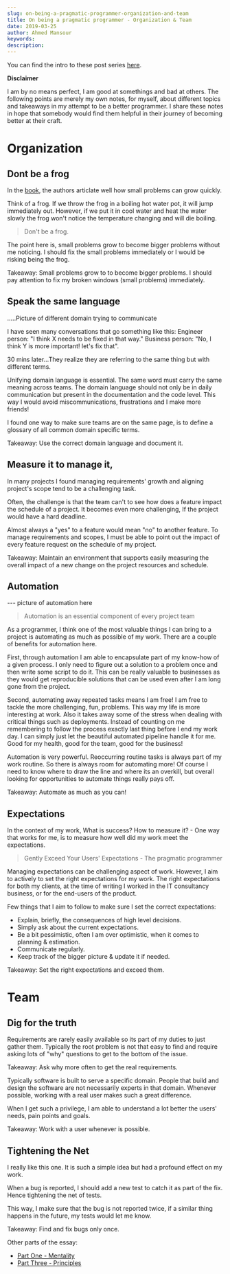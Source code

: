 ```yaml
---
slug: on-being-a-pragmatic-programmer-organization-and-team
title: On being a pragmatic programmer - Organization & Team
date: 2019-03-25
author: Ahmed Mansour
keywords:
description:
---
```


You can find the intro to these post series [here](/on-being-a-pragmatic-programmer-intro).

**Disclaimer**

I am by no means perfect, I am good at somethings and bad at others. The following points are merely my own notes, for myself, about different topics and takeaways in my attempt to be a better programmer. I share these notes in hope that somebody would find them helpful in their journey of becoming better at their craft.

# Organization

## Dont be a frog

In the [book](), the authors articlate well how small problems can grow quickly.

Think of a frog. If we throw the frog in a boiling hot water pot, it will jump immediately out. However, if we put it in cool water and heat the water slowly the frog won't notice the temperature changing and will die boiling.

> Don't be a frog.

The point here is, small problems grow to become bigger problems without me noticing. I should fix the small problems immediately or I would be risking being the frog.

Takeaway: Small problems grow to to become bigger problems. I should pay attention to fix my broken windows (small problems) immediately.

## Speak the same language

.....Picture of different domain trying to communicate

I have seen many conversations that go something like this:
Engineer person: "I think X needs to be fixed in that way."
Business person: "No, I think Y is more important! let's fix that".

30 mins later...They realize they are referring to the same thing but with different terms.

Unifying domain language is essential. The same word must carry the same meaning across teams. The domain language should not only be in daily communication but present in the documentation and the code level. This way I would avoid miscommunications, frustrations and I make more friends!

I found one way to make sure teams are on the same page, is to define a glossary of all common domain specific terms.

Takeaway: Use the correct domain language and document it.

## Measure it to manage it,

In many projects I found managing requirements' growth and aligning project's scope tend to be a challenging task.

Often, the challenge is that the team can't to see how does a feature impact the schedule of a project. It becomes even more challenging, If the project would have a hard deadline.

Almost always a "yes" to a feature would mean "no" to another feature. To manage requirements and scopes, I must be able to point out the impact of every feature request on the schedule of my project.

Takeaway: Maintain an environment that supports easily measuring the overall impact of a new change on the project resources and schedule.

<!-- ## Freedom

I see the value of requirements and specifications and specially documenting them. Specially if there are many stakeholders and project team is large

Degrees of Freedom - The Specification Trap -->

## Automation

--- picture of automation here

> Automation is an essential component of every project team

As a programmer, I think one of the most valuable things I can bring to a project is automating as much as possible of my work. There are a couple of benefits for automation here.

First, through automation I am able to encapsulate part of my know-how of a given process. I only need to figure out a solution to a problem once and then write some script to do it. This can be really valuable to businesses as they would get reproducible solutions that can be used even after I am long gone from the project.

Second, automating away repeated tasks means I am free! I am free to tackle the more challenging, fun, problems. This way my life is more interesting at work. Also it takes away some of the stress when dealing with critical things such as deployments. Instead of counting on me remembering to follow the process exactly last thing before I end my work day. I can simply just let the beautiful automated pipeline handle it for me. Good for my health, good for the team, good for the business!

Automation is very powerful. Reoccurring routine tasks is always part of my work routine. So there is always room for automating more! Of course I need to know where to draw the line and where its an overkill, but overall looking for opportunities to automate things really pays off.

Takeaway: Automate as much as you can!

## Expectations

In the context of my work, What is success? How to measure it? - One way that works for me, is to measure how well did my work meet the expectations.

> Gently Exceed Your Users' Expectations - The pragmatic programmer

Managing expectations can be challenging aspect of work. However, I aim to actively to set the right expectations for my work. The right expectations for both my clients, at the time of writing I worked in the IT consultancy business, or for the end-users of the product.

Few things that I aim to follow to make sure I set the correct expectations:

- Explain, briefly, the consequences of high level decisions.
- Simply ask about the current expectations.
- Be a bit pessimistic, often I am over optimistic, when it comes to planning & estimation.
- Communicate regularly.
- Keep track of the bigger picture & update it if needed.

Takeaway: Set the right expectations and exceed them.

# Team

<!-- ## Estimate

Estimate well. 1- understand , 2- model the system, 3- give per part a value, 4- add range. Estimations should be done regularly.

What to Say When Asked for an Estimate
"I'll get back to you."

Challenges
Start keeping a log of your estimates. For each, track how accurate you turned out to be. If your error was greater than 50%, try to find out where your estimate went wrong. -->

<!-- ## Team up

In most projects I worked on, during the implementation of a feature the workflow goes as follows:
- Requirements are gathered and explained.
- One (or more) developer works on the frontend implementation of the feature.
- One (or more) developer works on the backend implementation of the feature.

The problem here is that this setup is not optimal from the project point of view. Implementing a feature require understanding

It is typical for developers to focus on work based on their area of specialization and competence. For instance, in the context of web development I have been mainly focusing on working on the frontend. But I start to see quickly that from the point of view of any project, that is not as optimal. As most features of a system requires working on both the frontend & the backend. I try

 In the usual debate of the specialist vs generalist, I chose to be a generalist with a specialization. What that means to me is that I choose to focus primarily on specific technologies to be my build my foundation and deep my knowledge, but also generally be open and learn other technologies to solve a given problem.



Takeaway : Team per functionality not per competence. -->

## Dig for the truth

Requirements are rarely easily available so its part of my duties to just gather them. Typically the root problem is not that easy to find and require asking lots of "why" questions to get to the bottom of the issue.

Takeaway: Ask why more often to get the real requirements.

Typically software is built to serve a specific domain. People that build and design the software are not necessarily experts in that domain. Whenever possible, working with a real user makes such a great difference.

When I get such a privilege, I am able to understand a lot better the users' needs, pain points and goals.

Takeaway: Work with a user whenever is possible.

## Tightening the Net

I really like this one. It is such a simple idea but had a profound effect on my work.

When a bug is reported, I should add a new test to catch it as part of the fix. Hence tightening the net of tests.

This way, I make sure that the bug is not reported twice, if a similar thing happens in the future, my tests would let me know.

Takeaway: Find and fix bugs only once.


Other parts of the essay:

- [Part One - Mentality](/on-being-a-pragmatic-programmer-mentality)
- [Part Three - Principles](/on-being-a-pragmatic-programmer-principles)